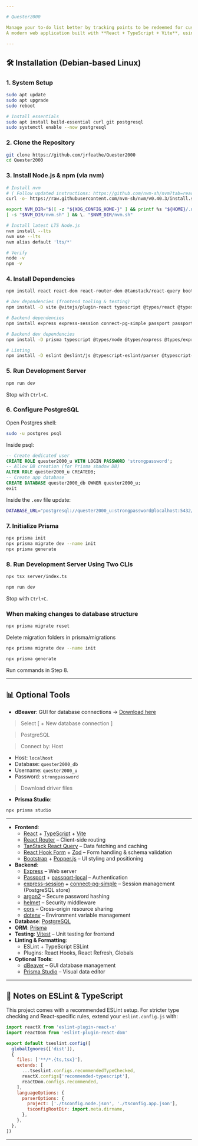```yaml
---

# Quester2000

Manage your to-do list better by tracking points to be redeemed for customizable rewards, promoting self rewarding while managing a healthy work-life balance.
A modern web application built with **React + TypeScript + Vite**, using a **PostgreSQL** database powered by **Prisma ORM**.

---
```


## 🛠️ Installation (Debian-based Linux)

### 1. System Setup

```bash
sudo apt update
sudo apt upgrade
sudo reboot

# Install essentials
sudo apt install build-essential curl git postgresql
sudo systemctl enable --now postgresql
```

### 2. Clone the Repository

```bash
git clone https://github.com/jrfeathe/Quester2000
cd Quester2000
```

### 3. Install Node.js & npm (via nvm)

```bash
# Install nvm
# ( Follow updated instructions: https://github.com/nvm-sh/nvm?tab=readme-ov-file#install--update-script )
curl -o- https://raw.githubusercontent.com/nvm-sh/nvm/v0.40.3/install.sh | bash

export NVM_DIR="$([ -z "${XDG_CONFIG_HOME-}" ] && printf %s "${HOME}/.nvm" || printf %s "${XDG_CONFIG_HOME}/nvm")"
[ -s "$NVM_DIR/nvm.sh" ] && \. "$NVM_DIR/nvm.sh"

# Install latest LTS Node.js
nvm install --lts
nvm use --lts
nvm alias default 'lts/*'

# Verify
node -v
npm -v
```

### 4. Install Dependencies

```bash
npm install react react-dom react-router-dom @tanstack/react-query bootstrap @popperjs/core react-hook-form zod @hookform/resolvers

# Dev dependencies (frontend tooling & testing)
npm install -D vite @vitejs/plugin-react typescript @types/react @types/react-dom vitest

# Backend dependencies
npm install express express-session connect-pg-simple passport passport-local argon2 cors helmet dotenv @prisma/client pg

# Backend dev dependencies
npm install -D prisma typescript @types/node @types/express @types/express-session @types/cors @types/passport @types/passport-local @types/connect-pg-simple @types/pg tsx

# Linting
npm install -D eslint @eslint/js @typescript-eslint/parser @typescript-eslint/eslint-plugin eslint-plugin-react-hooks eslint-plugin-react-refresh globals

```

### 5. Run Development Server

```bash
npm run dev
```

Stop with `Ctrl+C`.

### 6. Configure PostgreSQL

Open Postgres shell:

```bash
sudo -u postgres psql
```

Inside psql:

```sql
-- Create dedicated user
CREATE ROLE quester2000_u WITH LOGIN PASSWORD 'strongpassword';
-- Allow DB creation (for Prisma shadow DB)
ALTER ROLE quester2000_u CREATEDB;
-- Create app database
CREATE DATABASE quester2000_db OWNER quester2000_u;
exit
```

Inside the `.env` file update:

```bash
DATABASE_URL="postgresql://quester2000_u:strongpassword@localhost:5432/quester2000_db?schema=public"
```

### 7. Initialize Prisma

```bash
npx prisma init
npx prisma migrate dev --name init
npx prisma generate
```

### 8. Run Development Server Using Two CLIs

```bash
npx tsx server/index.ts
```


```bash
npm run dev
```

Stop with `Ctrl+C`.

### When making changes to database structure
```bash
npx prisma migrate reset
```
Delete migration folders in prisma/migrations
```bash
npx prisma migrate dev --name init
```
```bash
npx prisma generate
```
Run commands in Step 8.

---

## 📊 Optional Tools

* **dBeaver**: GUI for database connections → [Download here](https://dbeaver.io/download/)

> Select [ + New database connection ]

> PostgreSQL

> Connect by: Host

  * Host: `localhost`
  * Database: `quester2000_db`
  * Username: `quester2000_u`
  * Password: `strongpassword`
    
> Download driver files

* **Prisma Studio**:

```bash
npx prisma studio
```

---

* **Frontend**:
  * [React](https://react.dev/) + [TypeScript](https://www.typescriptlang.org/) + [Vite](https://vitejs.dev/)
  * [React Router](https://reactrouter.com/) – Client-side routing
  * [TanStack React Query](https://tanstack.com/query/latest) – Data fetching and caching
  * [React Hook Form](https://react-hook-form.com/) + [Zod](https://zod.dev/) – Form handling & schema validation
  * [Bootstrap](https://getbootstrap.com/) + [Popper.js](https://popper.js.org/) – UI styling and positioning
* **Backend**:
  * [Express](https://expressjs.com/) – Web server
  * [Passport](https://www.passportjs.org/) + [passport-local](http://www.passportjs.org/packages/passport-local/) – Authentication
  * [express-session](https://github.com/expressjs/session) + [connect-pg-simple](https://github.com/voxpelli/node-connect-pg-simple) – Session management (PostgreSQL store)
  * [argon2](https://github.com/ranisalt/node-argon2) – Secure password hashing
  * [helmet](https://helmetjs.github.io/) – Security middleware
  * [cors](https://github.com/expressjs/cors) – Cross-origin resource sharing
  * [dotenv](https://github.com/motdotla/dotenv) – Environment variable management
* **Database**: [PostgreSQL](https://www.postgresql.org/)
* **ORM**: [Prisma](https://www.prisma.io/)
* **Testing**: [Vitest](https://vitest.dev/) – Unit testing for frontend
* **Linting & Formatting**:
  * ESLint + TypeScript ESLint
  * Plugins: React Hooks, React Refresh, Globals
* **Optional Tools**:
  * [dBeaver](https://dbeaver.io/) – GUI database management
  * [Prisma Studio](https://www.prisma.io/studio) – Visual data editor

---

## 📌 Notes on ESLint & TypeScript

This project comes with a recommended ESLint setup. For stricter type checking and React-specific rules, extend your `eslint.config.js` with:

```js
import reactX from 'eslint-plugin-react-x'
import reactDom from 'eslint-plugin-react-dom'

export default tseslint.config([
  globalIgnores(['dist']),
  {
    files: ['**/*.{ts,tsx}'],
    extends: [
      ...tseslint.configs.recommendedTypeChecked,
      reactX.configs['recommended-typescript'],
      reactDom.configs.recommended,
    ],
    languageOptions: {
      parserOptions: {
        project: ['./tsconfig.node.json', './tsconfig.app.json'],
        tsconfigRootDir: import.meta.dirname,
      },
    },
  },
])
```

---
